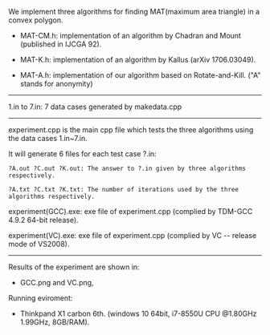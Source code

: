 We implement three algorithms for finding MAT(maximum area triangle) in a convex polygon.

-  MAT-CM.h: implementation of an algorithm by Chadran and Mount (published in IJCGA 92).

-  MAT-K.h: implementation of an algorithm by Kallus (arXiv 1706.03049).

-  MAT-A.h: implementation of our algorithm based on Rotate-and-Kill.  ("A" stands for anonymity)

------

1.in to 7.in: 
    7 data cases generated by makedata.cpp

------

experiment.cpp is the main cpp file which tests the three algorithms using the data cases 1.in~7.in.

  It will generate 6 files for each test case ?.in:

    ?A.out ?C.out ?K.out: The answer to ?.in given by three algorithms respectively.

    ?A.txt ?C.txt ?K.txt: The number of iterations used by the three algorithms respectively.

experiment(GCC).exe: exe file of experiment.cpp (complied by TDM-GCC 4.9.2 64-bit release).

experiment(VC).exe: exe file of experiment.cpp (complied by VC -- release mode of VS2008).

------

Results of the experiment are shown in:

-  GCC.png and VC.png,
  
Running eviroment:

-  Thinkpand X1 carbon 6th. (windows 10 64bit, i7-8550U CPU @1.80GHz 1.99GHz, 8GB/RAM).
